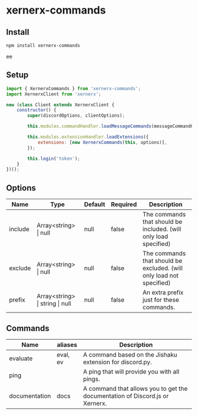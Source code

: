 # xernerx-commands

## Install

```
npm install xernerx-commands
```

ee

## Setup

```js
import { XernerxCommands } from 'xernerx-commands';
import XernerxClient from 'xernerx';

new (class Client extends XernerxClient {
    constructor() {
        super(discordOptions, clientOptions);

        this.modules.commandHandler.loadMessageCommands(messageCommandOptions);

        this.modules.extensionHandler.loadExtensions({
            extensions: [new XernerxCommands(this, options)],
        });

        this.login('token');
    }
})();
```

## Options

| Name    | Type                              | Default | Required | Description                                                          |
| ------- | --------------------------------- | ------- | -------- | -------------------------------------------------------------------- |
| include | Array\<string\> \| null           | null    | false    | The commands that should be included. (will only load specified)     |
| exclude | Array\<string\> \| null           | null    | false    | The commands that should be excluded. (will only load not specified) |
| prefix  | Array\<string\> \| string \| null | null    | false    | An extra prefix just for these commands.                             |

## Commands

| Name          | aliases  | Description                                                                  |
| ------------- | -------- | ---------------------------------------------------------------------------- |
| evaluate      | eval, ev | A command based on the Jishaku extension for discord.py.                     |
| ping          |          | A ping that will provide you with all pings.                                 |
| documentation | docs     | A command that allows you to get the documentation of Discord.js or Xernerx. |
